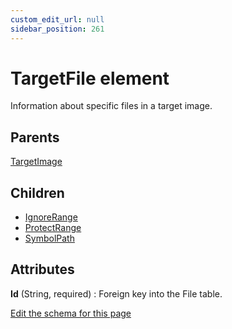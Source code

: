 ```yaml
---
custom_edit_url: null
sidebar_position: 261
---
```

# TargetFile element
Information about specific files in a target image.

## Parents
[TargetImage](targetimage.md)

## Children
* [IgnoreRange](ignorerange.md) 
* [ProtectRange](protectrange.md) 
* [SymbolPath](symbolpath.md) 

## Attributes
**Id** (String, required)
  : Foreign key into the File table.


[Edit the schema for this page](https://github.com/wixtoolset/web/blob/master/src/xsd4/wix.xsd)